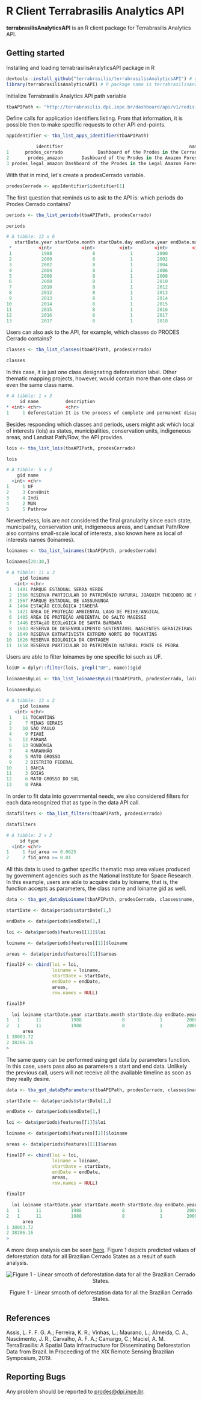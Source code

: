 # R Client Terrabrasilis Analytics API

**terrabrasilisAnalyticsAPI** is an R client package for Terrabrasilis Analytics API. 

## Getting started

Installing and loading terrabrasilisAnalyticsAPI package in R

``` r
devtools::install_github("terrabrasilis/terrabrasilisAnalyticsAPI") # github group name is terrabrasilis
library(terrabrasilisAnalyticsAPI) # R package name is terrabrasilisAnalyticsAPI
```

Initialize Terrabrasilis Analytics API path variable

``` r 
tbaAPIPath <- "http://terrabrasilis.dpi.inpe.br/dashboard/api/v1/redis-cli/"
```

Define calls for application identifiers listing. From that information, it is possible then to make specific requests to other API end-points.

``` r
appIdentifier <- tba_list_apps_identifier(tbaAPIPath)
```

``` r
           identifier                                               name          created
1      prodes_cerrado             Dashboard of the Prodes in the Cerrado 2019-03-20 23:30
2       prodes_amazon       Dashboard of the Prodes in the Amazon Forest 2019-03-20 23:30
3 prodes_legal_amazon Dashboard of the Prodes in the Legal Amazon Forest 2019-03-20 23:37
```

With that in mind, let's create a prodesCerrado variable.

``` r
prodesCerrado <- appIdentifier$identifier[1]
```

The first question that reminds us to ask to the API is: which periods do Prodes Cerrado contains? 

``` r
periods <- tba_list_periods(tbaAPIPath, prodesCerrado)

periods
```

``` r
# A tibble: 12 x 6
   startDate.year startDate.month startDate.day endDate.year endDate.month endDate.day
 *          <int>           <int>         <int>        <int>         <int>       <int>
 1           1988               8             1         2000             7          31
 2           2000               8             1         2002             7          31
 3           2002               8             1         2004             7          31
 4           2004               8             1         2006             7          31
 5           2006               8             1         2008             7          31
 6           2008               8             1         2010             7          31
 7           2010               8             1         2012             7          31
 8           2012               8             1         2013             7          31
 9           2013               8             1         2014             7          31
10           2014               8             1         2015             7          31
11           2015               8             1         2016             7          31
12           2016               8             1         2017             7          31
13           2017               8             1         2018             7          31
```

Users can also ask to the API, for example, which classes do PRODES Cerrado contains?

```r
classes <- tba_list_classes(tbaAPIPath, prodesCerrado)

classes
```

In this case, it is just one class designating deforestation label. Other thematic mapping projects, however, would contain more than one class or even the same class name.

```r
# A tibble: 1 x 3
     id name          description                                                         
* <int> <chr>         <chr>                                                               
1     1 deforestation It is the process of complete and permanent disappearance of forests
```

Besides responding which classes and periods, users might ask which local of interests (lois) as states, municipalities, conservation units, indigeneous areas, and Landsat Path/Row, the API provides. 

```r
lois <- tba_list_lois(tbaAPIPath, prodesCerrado)

lois
```

```r
# A tibble: 5 x 2
    gid name    
  <int> <chr>   
1     1 UF      
2     3 ConsUnit
3     4 Indi    
4     2 MUN     
5     5 Pathrow 
```
Nevertheless, lois are not considered the final granularity since each state, municipality, conservation unit, indigeneous areas, and Landsat Path/Row also contains small-scale local of interests, also known here as local of interests names (loinames).

```r
loinames <- tba_list_loinames(tbaAPIPath, prodesCerrado)

loinames[20:30,]
```

```r
# A tibble: 11 x 3
     gid loiname                                                               loi
   <int> <chr>                                                               <dbl>
 1  1481 PARQUE ESTADUAL SERRA VERDE                                             3
 2  1566 RESERVA PARTICULAR DO PATRIMÔNIO NATURAL JOAQUIM THEODORO DE MORAES     3
 3  1567 PARQUE ESTADUAL DE VASSUNUNGA                                           3
 4  1404 ESTAÇÃO ECOLÓGICA ITABERÁ                                               3
 5  1421 ÁREA DE PROTEÇÃO AMBIENTAL LAGO DE PEIXE/ANGICAL                        3
 6  1405 ÁREA DE PROTEÇÃO AMBIENTAL DO SALTO MAGESSI                             3
 7  1446 ESTAçãO ECOLóGICA DE SANTA BáRBARA                                      3
 8  1603 RESERVA DE DESENVOLVIMENTO SUSTENTáVEL NASCENTES GERAIZEIRAS            3
 9  1649 RESERVA EXTRATIVISTA EXTREMO NORTE DO TOCANTINS                         3
10  1626 RESERVA BIOLÓGICA DA CONTAGEM                                           3
11  1658 RESERVA PARTICULAR DO PATRIMÔNIO NATURAL PONTE DE PEDRA                 3
```

Users are able to filter loinames by one specific loi such as UF.

```r
loiUF = dplyr::filter(lois, grepl("UF", name))$gid

loinamesByLoi <- tba_list_loinamesByLoi(tbaAPIPath, prodesCerrado, loiUF)

loinamesByLoi
```

```r
# A tibble: 13 x 2
     gid loiname           
   <int> <chr>             
 1    11 TOCANTINS         
 2     7 MINAS GERAIS      
 3    10 SÃO PAULO         
 4     9 PIAUÍ             
 5    12 PARANÁ            
 6    13 RONDÔNIA          
 7     4 MARANHÃO          
 8     5 MATO GROSSO       
 9     2 DISTRITO FEDERAL  
10     1 BAHIA             
11     3 GOIÁS             
12     6 MATO GROSSO DO SUL
13     8 PARÁ  
```

In order to fit data into governmental needs, we also considered filters for each data recognized that as type in the data API call.

```r
datafilters <- tba_list_filters(tbaAPIPath, prodesCerrado)

datafilters
```

```r
# A tibble: 2 x 2
     id type              
  <int> <chr>             
1     1 fid_area >= 0.0625
2     2 fid_area >= 0.01  
```

All this data is used to gather specific thematic map area values produced by government agencies such as the National Institute for Space Research. In this example, users are able to acquire data by loiname, that is, the function accepts as parameters, the class name and loiname gid as well.

```r
data <- tba_get_dataByLoiname(tbaAPIPath, prodesCerrado, classes$name, loinamesByLoi[1,]$gid)

startDate <- data$periods$startDate[1,]

endDate <- data$periods$endDate[1,]

loi <- data$periods$features[[1]]$loi

loiname <- data$periods$features[[1]]$loiname

areas <- data$periods$features[[1]]$areas

finalDF <- cbind(loi = loi, 
                 loiname = loiname, 
                 startDate = startDate, 
                 endDate = endDate, 
                 areas,
                 row.names = NULL)

finalDF
```

```r
  loi loiname startDate.year startDate.month startDate.day endDate.year endDate.month endDate.day type
1   1      11           1988               8             1         2000             7          31    1
2   1      11           1988               8             1         2000             7          31    2
      area
1 38003.72
2 38286.16
> 
```

The same query can be performed using get data by parameters function. In this case, users pass also as parameters a start and end data. Unlikely the previous call, users will not receive all the available timeline as soon as they really desire.

```r
data <- tba_get_dataByParameters(tbaAPIPath, prodesCerrado, classes$name, loinames[1,]$gid, "1988-01-01", "2001-01-01")

startDate <- data$periods$startDate[1,]

endDate <- data$periods$endDate[1,]

loi <- data$periods$features[[1]]$loi

loiname <- data$periods$features[[1]]$loiname

areas <- data$periods$features[[1]]$areas

finalDF <- cbind(loi = loi, 
                 loiname = loiname, 
                 startDate = startDate, 
                 endDate = endDate, 
                 areas,
                 row.names = NULL)

finalDF
```

```r
  loi loiname startDate.year startDate.month startDate.day endDate.year endDate.month endDate.day type
1   1      11           1988               8             1         2000             7          31    1
2   1      11           1988               8             1         2000             7          31    2
      area
1 38003.72
2 38286.16
> 
```

A more deep analysis can be seen [here](demo/smoothed-data.R). Figure 1 depicts predicted values of deforestation data for all Brazilian Cerrado States as a result of such analysis. 

<p align="center">
<img src="inst/extdata/smoothed-data.png" alt="Figure 1 - Linear smooth of deforestation data for all the Brazilian Cerrado States."  />
<p class="caption" align="center">
Figure 1 - Linear smooth of deforestation data for all the Brazilian Cerrado States.
</p>
</p>

## References

Assis, L. F. F. G. A.; Ferreira, K. R.; Vinhas, L.; Maurano, L.; Almeida, C. A., Nascimento, J. R., Carvalho, A. F. A.; Camargo, C.; Maciel, A. M. TerraBrasilis: A Spatial Data Infrastructure for Disseminating Deforestation Data from Brazil. In Proceeding of the XIX Remote Sensing Brazilian Symposium, 2019.

## Reporting Bugs

Any problem should be reported to prodes@dpi.inpe.br.